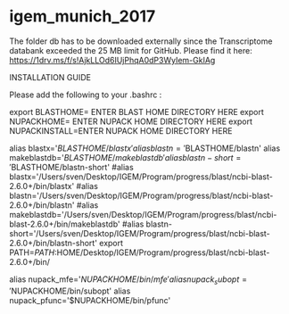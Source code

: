 # igem_munich_2017


The folder db has to be downloaded externally since the Transcriptome databank exceeded the 25 MB limit for GitHub. Please find it here:
https://1drv.ms/f/s!AjkLLOd6IUjPhqA0dP3WyIem-GkIAg


INSTALLATION GUIDE

Please add the following to your .bashrc :


export BLASTHOME= ENTER BLAST HOME DIRECTORY HERE
export NUPACKHOME= ENTER NUPACK HOME DIRECTORY HERE
export NUPACKINSTALL=ENTER NUPACK HOME DIRECTORY HERE

alias blastx='$BLASTHOME/blastx'
alias blastn='$BLASTHOME/blastn'
alias makeblastdb='$BLASTHOME/makeblastdb'
alias blastn-short='$BLASTHOME/blastn-short'
#alias blastx='/Users/sven/Desktop/IGEM/Program/progress/blast/ncbi-blast-2.6.0+/bin/blastx'
#alias blastn='/Users/sven/Desktop/IGEM/Program/progress/blast/ncbi-blast-2.6.0+/bin/blastn'
#alias makeblastdb='/Users/sven/Desktop/IGEM/Program/progress/blast/ncbi-blast-2.6.0+/bin/makeblastdb'
#alias blastn-short='/Users/sven/Desktop/IGEM/Program/progress/blast/ncbi-blast-2.6.0+/bin/blastn-short'
export PATH=$PATH:$HOME/Desktop/IGEM/Program/progress/blast/ncbi-blast-2.6.0+/bin/

alias nupack_mfe='$NUPACKHOME/bin/mfe'
alias nupack_subopt='$NUPACKHOME/bin/subopt'
alias nupack_pfunc='$NUPACKHOME/bin/pfunc'
